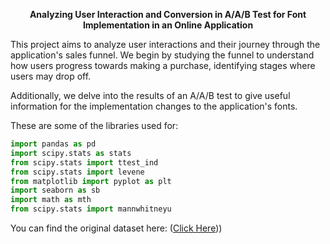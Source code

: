 <p align="center"><b>Analyzing User Interaction and Conversion in A/A/B Test for Font Implementation in an Online Application</b></p>

This project aims to analyze user interactions and their journey through the application's sales funnel. We begin by studying the funnel to understand how users progress towards making a purchase, identifying stages where users may drop off.

Additionally, we delve into the results of an A/A/B test to give useful information for the implementation changes to the application's fonts. 

These are some of the libraries used for: 

```python
import pandas as pd
import scipy.stats as stats
from scipy.stats import ttest_ind
from scipy.stats import levene
from matplotlib import pyplot as plt
import seaborn as sb
import math as mth
from scipy.stats import mannwhitneyu
```
You can find the original dataset here: ([Click Here](https://github.com/Natcol05/project-1/blob/f0d815a6511195b94b5a2b00e0944e3bb5c2597d/logs_exp_us.csv)))

